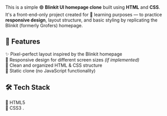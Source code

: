 This is a simple 🟢 **Blinkit UI homepage clone** built using **HTML** and **CSS**. It's a front-end-only project created for 🧠 learning purposes — to practice **responsive design**, layout structure, and basic styling by replicating the Blinkit (formerly Grofers) homepage.

## 🚀 Features

✨ Pixel-perfect layout inspired by the Blinkit homepage  
📱 Responsive design for different screen sizes *(if implemented)*  
🧹 Clean and organized HTML & CSS structure  
📄 Static clone (no JavaScript functionality)

## 🛠️ Tech Stack

🔹 HTML5  
🔹 CSS3
.
